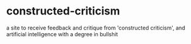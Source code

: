 # constructed-criticism
a site to receive feedback and critique from 'constructed criticism', and artificial intelligence with a degree in bullshit
